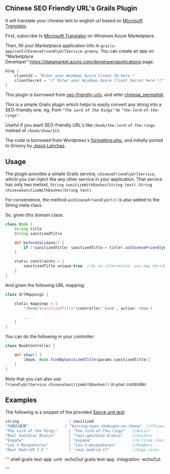 ## Chinese SEO Friendly URL's Grails Plugin

It will translate your chinese text to english url based on [Microsoft Translator](https://datamarket.azure.com/dataset/bing/microsofttranslator).

First, subscribe to [Microsoft Translator](https://datamarket.azure.com/dataset/bing/microsofttranslator) on Windows Azure Marketplace.

Then, fill your Marketplace application info in <code>grails-app/conf/ChineseFriendlyUrlService.groovy</code>. You can create an app on "Marketplace Developer":https://datamarket.azure.com/developer/applications page.

``` groovy
bing {
	clientId = "Enter your Windows Azure Client Id here "
	clientSecret = "/* Enter your Windows Azure Client Secret here */"
}
```

This plugin is borrowed from [seo-friendly-urls](https://github.com/alvarosanchez/seo-friendly-urls), and refer [chinese_permalink](https://github.com/flyerhzm/chinese_permalink)



This is a simple Grails plugin which helps to easily convert any string into a SEO-friendly one,
eg, from `"The Lord of the Rings"` to `"the-lord-of-the-rings"`.

Useful if you want SEO-friendly URL's like `/book/the-lord-of-the-rings` instead of `/book/show/123`.

The code is borrowed from Wordpress's [formatting.php](http://core.svn.wordpress.org/trunk/wp-includes/formatting.php),
and initially ported to Groovy by [Jesús Lanchas](https://github.com/chechu).

## Usage

The plugin provides a simple Grails service, `chineseFriendlyUrlService`, which you can inject like any other service in your application.
That service has only two mehod, `String sanitizeWithDashes(String text)`. `String chineseSanitizeWithDashes(String text)`.

For convenience, the method `asChineseFriendlyUrl()` is also added to the String meta class.

So, given this domain class:
``` groovy
class Book {
	String title
	String sanitizedTitle

	def beforeValidate() {
		if (!sanitizedTitle) sanitizedTitle = title?.asChineseFriendlyUrl()
	}

	static constraints = {
		sanitizedTitle unique:true	//As an alternative, you may decide to make sanitizedTitle replace the default id.
	}
}
```

And given the following URL mapping:
``` groovy
class UrlMappings {

	static mappings = {
		"/book/$sanitizedTitle"(controller:'book', action:'show')

		...
	}
}
```

You can do the following in your controller:

``` groovy
class BookController {

	def show() {
		[book: Book.findBySanitizedTitle(params.sanitizedTitle)]
	}
}
```

Note that you can also use `friendlyUrlService.chineseSanitizeWithDashes()` in your controller.

## Examples

The following is a snippet of the provided
[Spock unit test](seo-friendly-urls/blob/master/test/unit/es/salenda/plugins/seo/friendly/urls/ChineseFriendlyUrlServiceSpec.groovy):

``` groovy
string                      | sanitized
"灼眼的夏娜"                | "burning-eyes-shakugan-no-shana"  //Chinese
"The Lord of the Rings"     | "the-lord-of-the-rings"   //Basics
"Raúl González Blanco"      | "raul-gonzalez-blanco"    //Accents
"España"                    | "espana"                  //N-tilde chars
"Los 3 Mosqueteros"         | "los-3-mosqueteros"       //Numbers
"Real Madrid® C.F."         | "real-madrid-cf"          //Edge cases
```

''' shell
grails test-app :unit  -echoOut
grails test-app :integration  -echoOut

'''
